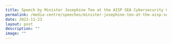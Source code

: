 ```yaml
---
title: Speech by Minister Josephine Teo at the AISP SEA Cybersecurity Consortium Forum
permalink: /media-centre/speeches/minister-josephine-teo-at-the-aisp-sea-cybersecurity-consortium-forum/
date: 2022-11-23
layout: post
description: ""
image: ""
---
```

